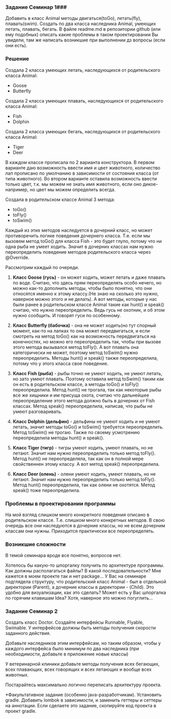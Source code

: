 ### Задание Семинар 1###
Добавить в класс Animal методы двигаться(toGo), летать(fly), плавать(swim). 
Создать по два класса наследника Animal, умеющих летать, плавать, бегать. 
В файле readme.md в репозитории github (или ему подобных) описать какие проблемы 
в таком проектировании Вы увидели, там же написать возникшие при выполнении дз вопросы 
(если они есть).

### Решение ###
Создала 2 класса умеющих летать, наследующихся от родительского класса Animal:
* Goose
* Butterfly

Создала 2 класса умеющих плавать, наследующихся от родительского класса Animal:
* Fish
* Dolphin

Создала 2 класса умеющих бегать, наследующихся от родительского класса Animal:
* Tiger
* Deer

В каждом классе прописала по 2 варианта конструктора. В первом варианте даю возможность ввести имя и цвет животного,
количество лап прописано по умолчанию в зависимости от состояния класса (от типа животного). 
Во втором варианте оставила возможность ввести только цвет, т.к. мы можем не знать имя животного, если оно дикое- например,
но цвет мы можем определить всегда.

Создала в родительском классе Animal 3 метода:
* toGo()
* toFly()
* toSwim()

Каждый из этих методов наследуется в дочерний класс, но может противоречить логике поведения
дочернего класса. Т.е. если мы вызовем метод toGo() для класса Fish - это будет глупо, 
потому что ни одна рыба не умеет ходить. Значит в дочерних классах нам нужно переопределить
поведение методов родительского класса через @Override.

Рассмотрим каждый по очереди.

1. **Класс Goose (гусь)** - он может ходить, может летать и даже плавать по воде.
Считаю, что здесь прям переопределять особо нечего, но можно как-то дополнить методы, чтобы было 
понятно, что они относятся именно к этому классу.(Не знаю на сколько это нужно, наверное можно этого
и не делать).
А вот методы, которые у нас были ранее в родительском классе Animal такие как hunt() и speak()
считаю, что нужно переопределить. Ведь гусь не охотник, и об этом нужно сообщить.
И говорят гуси по особенному.

2. **Класс Butterfly (бабочка)** - она не может ходить(но тут спорный момент, как-то на лапках то она может
передвигаться, и если смотреть на метод toGo() как на возможность передвигаться на конечностях, но можно его переопределить
так, чтобы при вызове этого метода вызывался метод toFly(). А вот плавать она категорически не может,
поэтому метод toSwim() нужно переопределить.
Методы hunt()  и speak() также переопределила, потому что у этого класса свое поведение.

3. **Класс Fish (рыба)** - рыбы точно не умеют ходить, не умеют летать, но зато умеют плавать.
Поэтому оставила метод toSwim() таким как он есть в родительском классе, а методы toGo() 
и toFly() переопределила.
Метод hunt() не трогала, так как некоторые рыбы все же хищники и им присуща охота, считаю что 
дальнейшее переопределение этого метода должно быть в дочерних от Fish классах.
Метод speak() переопределила, написав, что рыбы не умеют разговаривать.

4. **Класс Dolphin (дельфин)** - дельфины не умеют ходить и не умеют летать, значит методы 
toGo() и toSwim() требуется переопределить. Метод toSwim() не трогаю.
Также по своему усмотрению переопределила методы hunt() и speak().

5. **Класс Tiger (тигр)** - тигры умеют ходить, умеют плавать, но не летают. 
Значит нам нужно переопределить только метод toFly(). 
Метод hunt() не переопределяла, так как он в полной мере свойственнен этому классу.
А вот метод speak() переопределила.

6. **Класс Deer (олень)** - олени умеют ходить, умеют плавать, но не летают.
Значит нам нужно переопределить только метод toFly().
Метод hunt() переопределила, так как олени не охотятся.
Метод speak() тоже переопределила.


### Проблемы в проектировании программы ###
На мой взгляд слишком много конкретного поведения описано в родительском классе. Т.е. 
слишком много конкретных методов. В свою очередь все они наследуются в дочерние классы, 
но не всем дочерним классам они нужны. Приходится практически все переопределять.

### Возникшие сложности ###
В темой семинара вроде все понятно, вопросов нет.

Хотелось бы какую-то шпоргалку получить по архитектуре программы. Как должны располагаться файлы?
В какой последовательности? Мне кажется в моем проекте так и нет package...
У Вас на семинаре подглядела структуру, что родительский класс Animal - был в отдельной директории
(Parent), а дочерние классы в директории - (Child). Это удобно для визуализации, как это сделать?
Может есть у Вас шпоргалка по горячим клавишам Idea? Хотя, наверное это можно погуглить...



### Задание Семинар 2 ###
Создать класс Doctor. Создайте интерфейсы Runnable, Flyable, Swimable. У интерфейсов должны быть
методы получения скорости заданного действия.

Добавьте наследников этим интерфейсам, но таким образом,
чтобы у каждого интерфейса было минимум по два наследника (при необходимости, добавьте в приложение новые классы)

У ветеринарной клиники добавьте методы получения всех бегающих, всех плавающих, всех говорящих и всех летающих и вообще всех животных.

Постарайтесь максимально логично переписать архитектуру проекта.

*Факультативное задание (особенно java-разработчикам). Установить gradle. Добавить lombok в зависимости, и заменить геттеры и сеттеры на аннотации. Если сделаете это задание, скопируйте код проекта в проект gradle.






